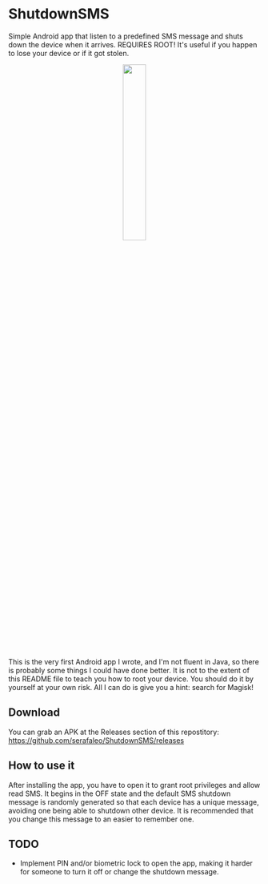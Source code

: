 # ShutdownSMS

Simple Android app that listen to a predefined SMS message and shuts down the device when it arrives. REQUIRES ROOT! It's useful if you happen to lose your device or if it got stolen.

<p align="center">
<img src="https://user-images.githubusercontent.com/122756045/214705689-2980767b-12e2-4e12-9892-0f96bef0c219.png" width=30% height=30%>
</p>

This is the very first Android app I wrote, and I'm not fluent in Java, so there is probably some things I could have done better. It is not to the extent of this README file to teach you how to root your device. You should do it by yourself at your own risk. All I can do is give you a hint: search for Magisk!

## Download
You can grab an APK at the Releases section of this repostitory: https://github.com/serafaleo/ShutdownSMS/releases

## How to use it
After installing the app, you have to open it to grant root privileges and allow read SMS. It begins in the OFF state and the default SMS shutdown message is randomly generated so that each device has a unique message, avoiding one being able to shutdown other device. It is recommended that you change this message to an easier to remember one.

## TODO
- Implement PIN and/or biometric lock to open the app, making it harder for someone to turn it off or change the shutdown message.
